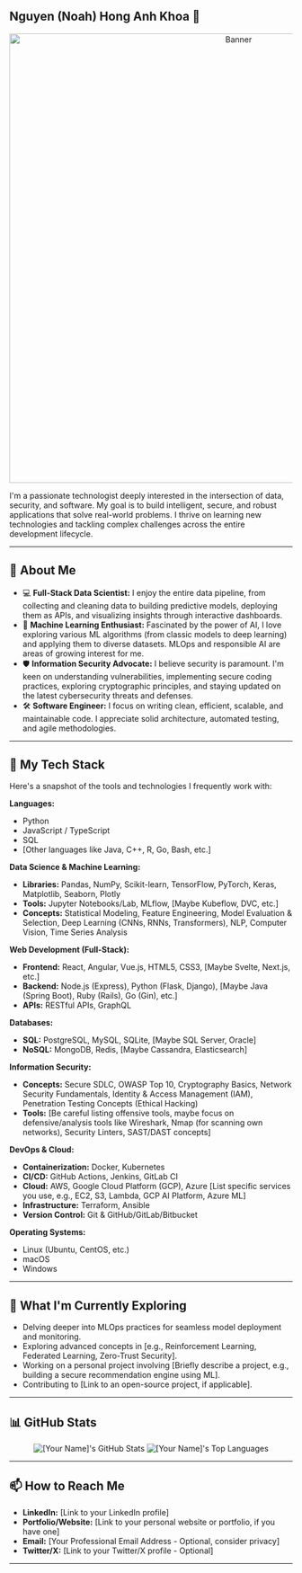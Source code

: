 ## Nguyen (Noah) Hong Anh Khoa 👋

<p align="center">
  <img src="https://assets.grok.com/users/34d0eb92-01e4-4a6e-aa91-aeee962586f1/generated/cdAEHih5Ysnw1XuL/image.jpg" width="800" alt="Banner">
</p>

I'm a passionate technologist deeply interested in the intersection of data, security, and software. My goal is to build intelligent, secure, and robust applications that solve real-world problems. I thrive on learning new technologies and tackling complex challenges across the entire development lifecycle.

---

## 🚀 About Me

* 💻 **Full-Stack Data Scientist:** I enjoy the entire data pipeline, from collecting and cleaning data to building predictive models, deploying them as APIs, and visualizing insights through interactive dashboards.
* 🧠 **Machine Learning Enthusiast:** Fascinated by the power of AI, I love exploring various ML algorithms (from classic models to deep learning) and applying them to diverse datasets. MLOps and responsible AI are areas of growing interest for me.
* 🛡️ **Information Security Advocate:** I believe security is paramount. I'm keen on understanding vulnerabilities, implementing secure coding practices, exploring cryptographic principles, and staying updated on the latest cybersecurity threats and defenses.
* 🛠️ **Software Engineer:** I focus on writing clean, efficient, scalable, and maintainable code. I appreciate solid architecture, automated testing, and agile methodologies.

---

## 🔧 My Tech Stack

Here's a snapshot of the tools and technologies I frequently work with:

**Languages:**
* Python
* JavaScript / TypeScript
* SQL
* [Other languages like Java, C++, R, Go, Bash, etc.]

**Data Science & Machine Learning:**
* **Libraries:** Pandas, NumPy, Scikit-learn, TensorFlow, PyTorch, Keras, Matplotlib, Seaborn, Plotly
* **Tools:** Jupyter Notebooks/Lab, MLflow, [Maybe Kubeflow, DVC, etc.]
* **Concepts:** Statistical Modeling, Feature Engineering, Model Evaluation & Selection, Deep Learning (CNNs, RNNs, Transformers), NLP, Computer Vision, Time Series Analysis

**Web Development (Full-Stack):**
* **Frontend:** React, Angular, Vue.js, HTML5, CSS3, [Maybe Svelte, Next.js, etc.]
* **Backend:** Node.js (Express), Python (Flask, Django), [Maybe Java (Spring Boot), Ruby (Rails), Go (Gin), etc.]
* **APIs:** RESTful APIs, GraphQL

**Databases:**
* **SQL:** PostgreSQL, MySQL, SQLite, [Maybe SQL Server, Oracle]
* **NoSQL:** MongoDB, Redis, [Maybe Cassandra, Elasticsearch]

**Information Security:**
* **Concepts:** Secure SDLC, OWASP Top 10, Cryptography Basics, Network Security Fundamentals, Identity & Access Management (IAM), Penetration Testing Concepts (Ethical Hacking)
* **Tools:** [Be careful listing offensive tools, maybe focus on defensive/analysis tools like Wireshark, Nmap (for scanning own networks), Security Linters, SAST/DAST concepts]

**DevOps & Cloud:**
* **Containerization:** Docker, Kubernetes
* **CI/CD:** GitHub Actions, Jenkins, GitLab CI
* **Cloud:** AWS, Google Cloud Platform (GCP), Azure [List specific services you use, e.g., EC2, S3, Lambda, GCP AI Platform, Azure ML]
* **Infrastructure:** Terraform, Ansible
* **Version Control:** Git & GitHub/GitLab/Bitbucket

**Operating Systems:**
* Linux (Ubuntu, CentOS, etc.)
* macOS
* Windows

---

## 🌱 What I'm Currently Exploring

* Delving deeper into MLOps practices for seamless model deployment and monitoring.
* Exploring advanced concepts in [e.g., Reinforcement Learning, Federated Learning, Zero-Trust Security].
* Working on a personal project involving [Briefly describe a project, e.g., building a secure recommendation engine using ML].
* Contributing to [Link to an open-source project, if applicable].

---

## 📊 GitHub Stats

<p align="center">
  <img src="https://github-readme-stats.vercel.app/api?username=[Your GitHub Username]&show_icons=true&theme=radical" alt="[Your Name]'s GitHub Stats"/>
  <img src="https://github-readme-stats.vercel.app/api/top-langs/?username=[Your GitHub Username]&layout=compact&theme=radical" alt="[Your Name]'s Top Languages"/>
</p>

---

## 📫 How to Reach Me

* **LinkedIn:** [Link to your LinkedIn profile]
* **Portfolio/Website:** [Link to your personal website or portfolio, if you have one]
* **Email:** [Your Professional Email Address - Optional, consider privacy]
* **Twitter/X:** [Link to your Twitter/X profile - Optional]

---


<!--
**noahnghg/noahnghg** is a ✨ _special_ ✨ repository because its `README.md` (this file) appears on your GitHub profile.

Here are some ideas to get you started:

- 🔭 I’m currently working on ...
- 🌱 I’m currently learning ...
- 👯 I’m looking to collaborate on ...
- 🤔 I’m looking for help with ...
- 💬 Ask me about ...
- 📫 How to reach me: ...
- 😄 Pronouns: ...
- ⚡ Fun fact: ...
-->
